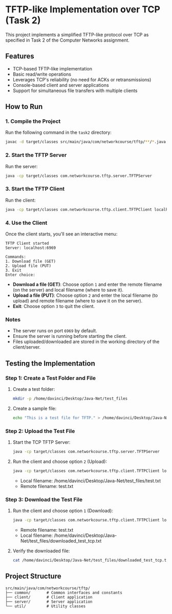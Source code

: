 # TFTP-like Implementation over TCP (Task 2)

This project implements a simplified TFTP-like protocol over TCP as specified in Task 2 of the Computer Networks assignment.

## Features
- TCP-based TFTP-like implementation
- Basic read/write operations
- Leverages TCP's reliability (no need for ACKs or retransmissions)
- Console-based client and server applications
- Support for simultaneous file transfers with multiple clients

## How to Run
### 1. Compile the Project
Run the following command in the `task2` directory:
```bash
javac -d target/classes src/main/java/com/networkcourse/tftp/**/*.java
```

### 2. Start the TFTP Server
Run the server:
```bash
java -cp target/classes com.networkcourse.tftp.server.TFTPServer
```

### 3. Start the TFTP Client
Run the client:
```bash
java -cp target/classes com.networkcourse.tftp.client.TFTPClient localhost 6969
```

### 4. Use the Client
Once the client starts, you'll see an interactive menu:
```
TFTP Client started
Server: localhost:6969

Commands:
1. Download file (GET)
2. Upload file (PUT)
3. Exit
Enter choice:
```

- **Download a file (GET)**: Choose option `1` and enter the remote filename (on the server) and local filename (where to save it).
- **Upload a file (PUT)**: Choose option `2` and enter the local filename (to upload) and remote filename (where to save it on the server).
- **Exit**: Choose option `3` to quit the client.

### Notes
- The server runs on port `6969` by default.
- Ensure the server is running before starting the client.
- Files uploaded/downloaded are stored in the working directory of the client/server.

## Testing the Implementation

### Step 1: Create a Test Folder and File
1. Create a test folder:
   ```bash
   mkdir -p /home/davinci/Desktop/Java-Net/test_files
   ```

2. Create a sample file:
   ```bash
   echo "This is a test file for TFTP." > /home/davinci/Desktop/Java-Net/test_files/test.txt
   ```

### Step 2: Upload the Test File
1. Start the TCP TFTP Server:
   ```bash
   java -cp target/classes com.networkcourse.tftp.server.TFTPServer
   ```

2. Run the client and choose option `2` (Upload):
   ```bash
   java -cp target/classes com.networkcourse.tftp.client.TFTPClient localhost 6969
   ```
   - Local filename: /home/davinci/Desktop/Java-Net/test_files/test.txt
   - Remote filename: test.txt

### Step 3: Download the Test File
1. Run the client and choose option `1` (Download):
   ```bash
   java -cp target/classes com.networkcourse.tftp.client.TFTPClient localhost 6969
   ```
   - Remote filename: test.txt
   - Local filename: /home/davinci/Desktop/Java-Net/test_files/downloaded_test_tcp.txt

2. Verify the downloaded file:
   ```bash
   cat /home/davinci/Desktop/Java-Net/test_files/downloaded_test_tcp.txt
   ```

## Project Structure
```
src/main/java/com/networkcourse/tftp/
├── common/       # Common interfaces and constants
├── client/       # Client application
├── server/       # Server application
└── util/         # Utility classes
